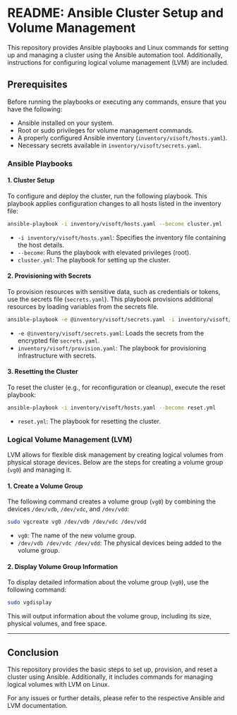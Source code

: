# README: Ansible Cluster Setup and Volume Management

This repository provides Ansible playbooks and Linux commands for setting up and managing a cluster using the Ansible automation tool. Additionally, instructions for configuring logical volume management (LVM) are included.

## Prerequisites

Before running the playbooks or executing any commands, ensure that you have the following:

- Ansible installed on your system.
- Root or sudo privileges for volume management commands.
- A properly configured Ansible inventory (`inventory/visoft/hosts.yaml`).
- Necessary secrets available in `inventory/visoft/secrets.yaml`.

### Ansible Playbooks

#### 1. Cluster Setup

To configure and deploy the cluster, run the following playbook. This playbook applies configuration changes to all hosts listed in the inventory file:

```bash
ansible-playbook -i inventory/visoft/hosts.yaml --become cluster.yml
```

- `-i inventory/visoft/hosts.yaml`: Specifies the inventory file containing the host details.
- `--become`: Runs the playbook with elevated privileges (root).
- `cluster.yml`: The playbook for setting up the cluster.

#### 2. Provisioning with Secrets

To provision resources with sensitive data, such as credentials or tokens, use the secrets file (`secrets.yaml`). This playbook provisions additional resources by loading variables from the secrets file.

```bash
ansible-playbook -e @inventory/visoft/secrets.yaml -i inventory/visoft/hosts.yaml --become inventory/visoft/provision.yaml
```

- `-e @inventory/visoft/secrets.yaml`: Loads the secrets from the encrypted file `secrets.yaml`.
- `inventory/visoft/provision.yaml`: The playbook for provisioning infrastructure with secrets.

#### 3. Resetting the Cluster

To reset the cluster (e.g., for reconfiguration or cleanup), execute the reset playbook:

```bash
ansible-playbook -i inventory/visoft/hosts.yaml --become reset.yml
```

- `reset.yml`: The playbook for resetting the cluster.

### Logical Volume Management (LVM)

LVM allows for flexible disk management by creating logical volumes from physical storage devices. Below are the steps for creating a volume group (`vg0`) and managing it.

#### 1. Create a Volume Group

The following command creates a volume group (`vg0`) by combining the devices `/dev/vdb`, `/dev/vdc`, and `/dev/vdd`:

```bash
sudo vgcreate vg0 /dev/vdb /dev/vdc /dev/vdd
```

- `vg0`: The name of the new volume group.
- `/dev/vdb /dev/vdc /dev/vdd`: The physical devices being added to the volume group.

#### 2. Display Volume Group Information

To display detailed information about the volume group (`vg0`), use the following command:

```bash
sudo vgdisplay
```

This will output information about the volume group, including its size, physical volumes, and free space.

---

## Conclusion

This repository provides the basic steps to set up, provision, and reset a cluster using Ansible. Additionally, it includes commands for managing logical volumes with LVM on Linux.

For any issues or further details, please refer to the respective Ansible and LVM documentation.
